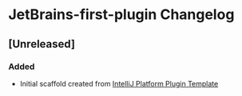 <!-- Keep a Changelog guide -> https://keepachangelog.com -->

# JetBrains-first-plugin Changelog

## [Unreleased]
### Added
- Initial scaffold created from [IntelliJ Platform Plugin Template](https://github.com/JetBrains/intellij-platform-plugin-template)
